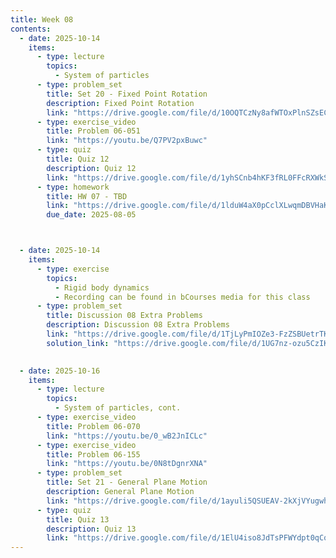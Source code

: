 ```yaml
---
title: Week 08
contents:
  - date: 2025-10-14
    items:
      - type: lecture
        topics:
          - System of particles
      - type: problem_set
        title: Set 20 - Fixed Point Rotation
        description: Fixed Point Rotation
        link: "https://drive.google.com/file/d/10OQTCzNy8afWTOxPlnSZsEC2p7ICHGr1/view?usp=drivesdk"
      - type: exercise_video
        title: Problem 06-051
        link: "https://youtu.be/Q7PV2pxBuwc"
      - type: quiz
        title: Quiz 12
        description: Quiz 12
        link: "https://drive.google.com/file/d/1yhSCnb4hKF3fRL0FFcRXWkSW1RKWx6-4/view?usp=share_link"
      - type: homework
        title: HW 07 - TBD
        link: "https://drive.google.com/file/d/1lduW4aX0pCclXLwqmDBVHaKtyY8OjUGy/view?usp=share_link"
        due_date: 2025-08-05



  - date: 2025-10-14
    items:
      - type: exercise
        topics:
          - Rigid body dynamics
          - Recording can be found in bCourses media for this class
      - type: problem_set
        title: Discussion 08 Extra Problems
        description: Discussion 08 Extra Problems
        link: "https://drive.google.com/file/d/1TjLyPmIOZe3-FzZSBUetrTKB9M6v-OFV/view?usp=sharing"
        solution_link: "https://drive.google.com/file/d/1UG7nz-ozu5CzIKJ_66lqHOe3ksRsywHU/view?usp=sharing"
        

  - date: 2025-10-16
    items:
      - type: lecture
        topics:
          - System of particles, cont.
      - type: exercise_video
        title: Problem 06-070
        link: "https://youtu.be/0_wB2JnICLc"
      - type: exercise_video
        title: Problem 06-155
        link: "https://youtu.be/0N8tDgnrXNA"
      - type: problem_set
        title: Set 21 - General Plane Motion
        description: General Plane Motion
        link: "https://drive.google.com/file/d/1ayuli5QSUEAV-2kXjVYugwh5gOjm66tS/view?usp=drivesdk"
      - type: quiz
        title: Quiz 13
        description: Quiz 13
        link: "https://drive.google.com/file/d/1ElU4iso8JdTsPFWYdpt0qCqRum5UWvO8/view?usp=share_link"
---
```

